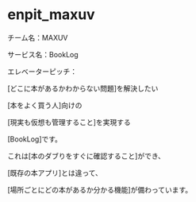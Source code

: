 # enpit_maxuv


チーム名：MAXUV


サービス名：BookLog


エレベーターピッチ：

[どこに本があるかわからない問題]を解決したい

[本をよく買う人]向けの

[現実も仮想も管理すること]を実現する

[BookLog]です。

これは[本のダブりをすぐに確認すること]ができ、

[既存の本アプリ]とは違って、

[場所ごとにどの本があるか分かる機能]が備わっています。

